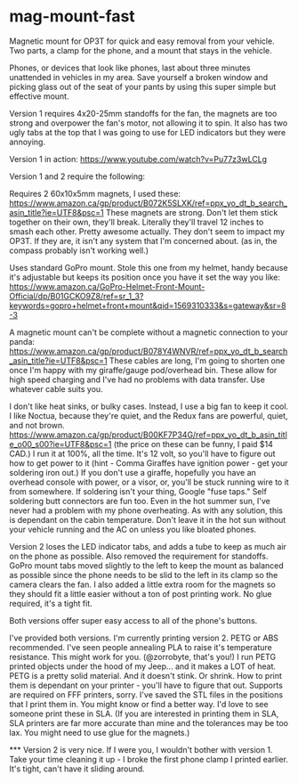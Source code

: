 # mag-mount-fast
Magnetic mount for OP3T for quick and easy removal from your vehicle.  Two parts, a clamp for the phone, and a mount that stays in the vehicle.

Phones, or devices that look like phones, last about three minutes unattended in vehicles in my area.  Save yourself a broken window and picking glass out of the seat of your pants by using this super simple but effective mount.

Version 1 requires 4x20-25mm standoffs for the fan, the magnets are too strong and overpower the fan's motor, not allowing it to spin.
It also has two ugly tabs at the top that I was going to use for LED indicators but they were annoying.  

Version 1 in action: https://www.youtube.com/watch?v=Pu77z3wLCLg

Version 1 and 2 require the following:

Requires 2 60x10x5mm magnets, I used these: https://www.amazon.ca/gp/product/B072K5SLXK/ref=ppx_yo_dt_b_search_asin_title?ie=UTF8&psc=1
These magnets are strong.  Don't let them stick together on their own, they'll break.  Literally they'll travel 12 inches to smash each other.  Pretty awesome actually.  They don't seem to impact my OP3T.  If they are, it isn't any system that I'm concerned about.  (as in, the compass probably isn't working well.)  

Uses standard GoPro mount.  Stole this one from my helmet, handy because it's adjustable but keeps its position once you have it set the way you like: https://www.amazon.ca/GoPro-Helmet-Front-Mount-Official/dp/B01GCKO9Z8/ref=sr_1_3?keywords=gopro+helmet+front+mount&qid=1569310333&s=gateway&sr=8-3

A magnetic mount can't be complete without a magnetic connection to your panda: https://www.amazon.ca/gp/product/B078Y4WNVR/ref=ppx_yo_dt_b_search_asin_title?ie=UTF8&psc=1
These cables are long, I'm going to shorten one once I'm happy with my giraffe/gauge pod/overhead bin.  These allow for high speed charging and I've had no problems with data transfer.  Use whatever cable suits you.  

I don't like heat sinks, or bulky cases.  Instead, I use a big fan to keep it cool.  I like Noctua, because they're quiet, and the Redux fans are powerful, quiet, and not brown.  https://www.amazon.ca/gp/product/B00KF7P34G/ref=ppx_yo_dt_b_asin_title_o00_s00?ie=UTF8&psc=1 (the price on these can be funny, I paid $14 CAD.)  I run it at 100%, all the time.  It's 12 volt, so you'll have to figure out how to get power to it (hint - Comma Giraffes have ignition power - get your soldering iron out.)  If you don't use a giraffe, hopefully you have an overhead console with power, or a visor, or, you'll be stuck running wire to it from somewhere.  If soldering isn't your thing, Google "fuse taps."  Self soldering butt connectors are fun too.  Even in the hot summer sun, I've never had a problem with my phone overheating.  As with any solution, this is dependant on the cabin temperature.  Don't leave it in the hot sun without your vehicle running and the AC on unless you like bloated phones.

Version 2 loses the LED indicator tabs, and adds a tube to keep as much air on the phone as possible.  Also removed the requirement for standoffs.  GoPro mount tabs moved slightly to the left to keep the mount as balanced as possible since the phone needs to be slid to the left in its clamp so the camera clears the fan.  I also added a little extra room for the magnets so they should fit a little easier without a ton of post printing work.  No glue required, it's a tight fit.

Both versions offer super easy access to all of the phone's buttons.

I've provided both versions.  I'm currently printing version 2.  PETG or ABS recommended.  I've seen people annealing PLA to raise it's temperature resistance.  This might work for you.  (@zorrobyte, that's you!)  I run PETG printed objects under the hood of my Jeep... and it makes a LOT of heat.  PETG is a pretty solid material.  And it doesn't stink.  Or shrink.  How to print them is dependant on your printer - you'll have to figure that out.  Supports are required on FFF printers, sorry.  I've saved the STL files in the positions that I print them in.  You might know or find a better way.  I'd love to see someone print these in SLA.  (If you are interested in printing them in SLA, SLA printers are far more accurate than mine and the tolerances may be too lax.  You might need to use glue for the magnets.)

*** Version 2 is very nice.  If I were you, I wouldn't bother with version 1.  Take your time cleaning it up - I broke the first phone clamp I printed earlier.  It's tight, can't have it sliding around.  

